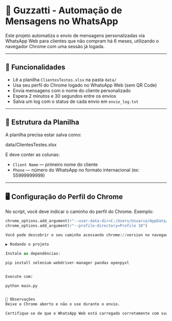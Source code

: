 # 📲 Guzzatti - Automação de Mensagens no WhatsApp

Este projeto automatiza o envio de mensagens personalizadas via WhatsApp Web para clientes que não compram há 6 meses, utilizando o navegador Chrome com uma sessão já logada.

---

## 🚀 Funcionalidades

- Lê a planilha `ClientesTestes.xlsx` na pasta `data/`
- Usa seu perfil do Chrome logado no WhatsApp Web (sem QR Code)
- Envia mensagens com o nome do cliente personalizado
- Espera 2 minutos e 30 segundos entre os envios
- Salva um log com o status de cada envio em `envio_log.txt`

---

## 🧾 Estrutura da Planilha

A planilha precisa estar salva como:

data/ClientesTestes.xlsx

E deve conter as colunas:

- `Client Name` — primeiro nome do cliente
- `Phone` — número do WhatsApp no formato internacional (ex: 55999999999)

---

## 🖥️ Configuração do Perfil do Chrome

No script, você deve indicar o caminho do perfil do Chrome. Exemplo:

```python
chrome_options.add_argument(r"--user-data-dir=C:/Users/Usuario/AppData/Local/Google/Chrome/User Data")
chrome_options.add_argument(r"--profile-directory=Profile 10")

Você pode descobrir o seu caminho acessando chrome://version no navegador.

▶️ Rodando o projeto

Instale as dependências:

pip install selenium webdriver-manager pandas openpyxl


Execute com:

python main.py


📄 Observações
Deixe o Chrome aberto e não o use durante o envio.

Certifique-se de que o WhatsApp Web está carregado corretamente com sua conta.